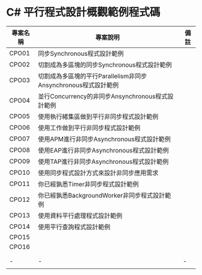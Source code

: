 # C# 平行程式設計概觀範例程式碼

|專案名稱|專案說明|備註|
|-|-|-|
|CPO01|同步Synchronous程式設計範例||
|CPO02|切割成為多區塊的同步Synchronous程式設計範例||
|CPO03|切割成為多區塊的平行Parallelism非同步Ansynchronous程式設計範例||
|CPO04|並行Concurrency的非同步Ansynchronous程式設計範例||
|CPO05|使用執行緒集區做到平行非同步程式設計範例||
|CPO06|使用工作做到平行非同步程式設計範例||
|CPO07|使用APM進行非同步Asynchronous程式設計範例||
|CPO08|使用EAP進行非同步Asynchronous程式設計範例||
|CPO09|使用TAP進行非同步Asynchronous程式設計範例||
|CPO10|使用同步程式設計方式來設計非同步應用需求||
|CPO11|你已經孰悉Timer非同步程式設計範例||
|CPO12|你已經孰悉BackgroundWorker非同步程式設計範例||
|CPO13|使用資料平行處理程式設計範例||
|CPO14|使用平行查詢程式設計範例||
|CPO15|||
|CPO16|||
||||
||||
|-|-|-|
||||


